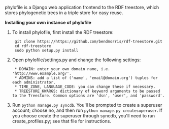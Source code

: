 phylofile is a Django web application frontend to the RDF treestore, which 
stores phylogenetic trees in a triple store for easy reuse.


**Installing your own instance of phylofile**

1. To install phylofile, first install the RDF treestore:

        git clone https://https://github.com/bendmorris/rdf-treestore.git
        cd rdf-treestore
        sudo python setup.py install

2. Open phylofile/settings.py and change the following settings:

        * DOMAIN: enter your own domain name, i.e. 'http://www.example.org/'.
        * ADMINS: add a list of ('name', 'email@domain.org') tuples for each administrator.
        * TIME_ZONE, LANGUAGE_CODE: you can change these if necessary.
        * TREESTORE_KWARGS: dictionary of keyword arguments to be passed to the Treestore. Common options are 'dsn', 'user', and 'password'.

3. Run `python manage.py syncdb`. You'll be prompted to create a superuser 
account; choose no, and then run `python manage.py createsuperuser`. If you
choose create the superuser through syncdb, you'll need to run create_profiles.py;
see that file for instructions.